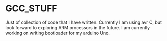 # GCC_STUFF
Just of collection of code that I have written. 
Currently I am using avr C, but look forward to exploring ARM processors in the future. 
I am currently working on writing bootloader for my arduino Uno. 

